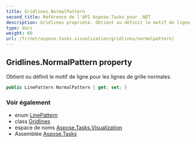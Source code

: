 ```yaml
---
title: Gridlines.NormalPattern
second_title: Référence de l'API Aspose.Tasks pour .NET
description: Gridlines propriété. Obtient ou définit le motif de ligne pour les lignes de grille normales.
type: docs
weight: 60
url: /fr/net/aspose.tasks.visualization/gridlines/normalpattern/
---
```

## Gridlines.NormalPattern property

Obtient ou définit le motif de ligne pour les lignes de grille normales.

```csharp
public LinePattern NormalPattern { get; set; }
```

### Voir également

* enum [LinePattern](../../linepattern/)
* class [Gridlines](../)
* espace de noms [Aspose.Tasks.Visualization](../../gridlines/)
* Assemblée [Aspose.Tasks](../../../)


